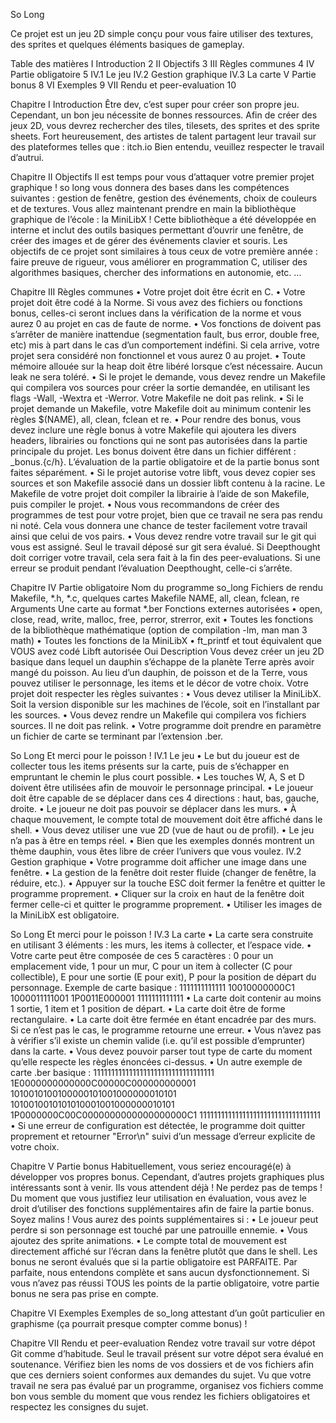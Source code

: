 So Long

Ce projet est un jeu 2D simple conçu pour vous faire utiliser des textures,
des sprites et quelques éléments basiques de gameplay.

Table des matières
I Introduction 2
II Objectifs 3
III Règles communes 4
IV Partie obligatoire 5
IV.1 Le jeu 
IV.2 Gestion graphique
IV.3 La carte
V Partie bonus 8
VI Exemples 9
VII Rendu et peer-evaluation 10

Chapitre I
Introduction
Être dev, c’est super pour créer son propre jeu.
Cependant, un bon jeu nécessite de bonnes ressources. Afin de créer des jeux 2D, vous
devrez rechercher des tiles, tilesets, des sprites et des sprite sheets.
Fort heureusement, des artistes de talent partagent leur travail sur des plateformes
telles que :
itch.io
Bien entendu, veuillez respecter le travail d’autrui.

Chapitre II
Objectifs
Il est temps pour vous d’attaquer votre premier projet graphique !
so long vous donnera des bases dans les compétences suivantes : gestion de fenêtre,
gestion des événements, choix de couleurs et de textures.
Vous allez maintenant prendre en main la bibliothèque graphique de l’école : la
MiniLibX ! Cette bibliothèque a été développée en interne et inclut des outils basiques
permettant d’ouvrir une fenêtre, de créer des images et de gérer des événements clavier
et souris.
Les objectifs de ce projet sont similaires à tous ceux de votre première année : faire
preuve de rigueur, vous améliorer en programmation C, utiliser des algorithmes basiques,
chercher des informations en autonomie, etc. ...

Chapitre III
Règles communes
• Votre projet doit être écrit en C.
• Votre projet doit être codé à la Norme. Si vous avez des fichiers ou fonctions bonus,
celles-ci seront inclues dans la vérification de la norme et vous aurez 0 au projet
en cas de faute de norme.
• Vos fonctions de doivent pas s’arrêter de manière inattendue (segmentation fault,
bus error, double free, etc) mis à part dans le cas d’un comportement indéfini. Si
cela arrive, votre projet sera considéré non fonctionnel et vous aurez 0 au projet.
• Toute mémoire allouée sur la heap doit être libéré lorsque c’est nécessaire. Aucun
leak ne sera toléré.
• Si le projet le demande, vous devez rendre un Makefile qui compilera vos sources
pour créer la sortie demandée, en utilisant les flags -Wall, -Wextra et -Werror.
Votre Makefile ne doit pas relink.
• Si le projet demande un Makefile, votre Makefile doit au minimum contenir les
règles $(NAME), all, clean, fclean et re.
• Pour rendre des bonus, vous devez inclure une règle bonus à votre Makefile qui
ajoutera les divers headers, librairies ou fonctions qui ne sont pas autorisées dans
la partie principale du projet. Les bonus doivent être dans un fichier différent :
_bonus.{c/h}. L’évaluation de la partie obligatoire et de la partie bonus sont
faites séparément.
• Si le projet autorise votre libft, vous devez copier ses sources et son Makefile
associé dans un dossier libft contenu à la racine. Le Makefile de votre projet doit
compiler la librairie à l’aide de son Makefile, puis compiler le projet.
• Nous vous recommandons de créer des programmes de test pour votre projet, bien
que ce travail ne sera pas rendu ni noté. Cela vous donnera une chance de
tester facilement votre travail ainsi que celui de vos pairs.
• Vous devez rendre votre travail sur le git qui vous est assigné. Seul le travail déposé
sur git sera évalué. Si Deepthought doit corriger votre travail, cela sera fait à la fin
des peer-evaluations. Si une erreur se produit pendant l’évaluation Deepthought,
celle-ci s’arrête.

Chapitre IV
Partie obligatoire
Nom du programme
so_long
Fichiers de rendu Makefile, *.h, *.c, quelques cartes
Makefile NAME, all, clean, fclean, re
Arguments Une carte au format *.ber
Fonctions externes autorisées • open, close, read, write,
malloc, free, perror,
strerror, exit
• Toutes les fonctions de la
bibliothèque mathématique
(option de compilation -lm,
man man 3 math)
• Toutes les fonctions de la
MiniLibX
• ft_printf et tout équivalent
que VOUS avez codé
Libft autorisée Oui
Description Vous devez créer un jeu 2D basique dans lequel un
dauphin s’échappe de la planète Terre après avoir
mangé du poisson. Au lieu d’un dauphin, de poisson
et de la Terre, vous pouvez utiliser le personnage,
les items et le décor de votre choix.
Votre projet doit respecter les règles suivantes :
• Vous devez utiliser la MiniLibX. Soit la version disponible sur les machines de
l’école, soit en l’installant par les sources.
• Vous devez rendre un Makefile qui compilera vos fichiers sources. Il ne doit pas
relink.
• Votre programme doit prendre en paramètre un fichier de carte se terminant par
l’extension .ber.

So Long Et merci pour le poisson !
IV.1 Le jeu
• Le but du joueur est de collecter tous les items présents sur la carte, puis de
s’échapper en empruntant le chemin le plus court possible.
• Les touches W, A, S et D doivent être utilisées afin de mouvoir le personnage principal.
• Le joueur doit être capable de se déplacer dans ces 4 directions : haut, bas,
gauche, droite.
• Le joueur ne doit pas pouvoir se déplacer dans les murs.
• À chaque mouvement, le compte total de mouvement doit être affiché dans le
shell.
• Vous devez utiliser une vue 2D (vue de haut ou de profil).
• Le jeu n’a pas à être en temps réel.
• Bien que les exemples donnés montrent un thème dauphin, vous êtes libre de créer
l’univers que vous voulez.
IV.2 Gestion graphique
• Votre programme doit afficher une image dans une fenêtre.
• La gestion de la fenêtre doit rester fluide (changer de fenêtre, la réduire, etc.).
• Appuyer sur la touche ESC doit fermer la fenêtre et quitter le programme proprement.
• Cliquer sur la croix en haut de la fenêtre doit fermer celle-ci et quitter le programme
proprement.
• Utiliser les images de la MiniLibX est obligatoire.

So Long Et merci pour le poisson !
IV.3 La carte
• La carte sera construite en utilisant 3 éléments : les murs, les items à collecter,
et l’espace vide.
• Votre carte peut être composée de ces 5 caractères :
0 pour un emplacement vide,
1 pour un mur,
C pour un item à collecter (C pour collectible),
E pour une sortie (E pour exit),
P pour la position de départ du personnage.
Exemple de carte basique :
1111111111111
10010000000C1
1000011111001
1P0011E000001
1111111111111
• La carte doit contenir au moins 1 sortie, 1 item et 1 position de départ.
• La carte doit être de forme rectangulaire.
• La carte doit être fermée en étant encadrée par des murs. Si ce n’est pas le cas, le
programme retourne une erreur.
• Vous n’avez pas à vérifier s’il existe un chemin valide (i.e. qu’il est possible d’emprunter) dans la carte.
• Vous devez pouvoir parser tout type de carte du moment qu’elle respecte les règles
énoncées ci-dessus.
• Un autre exemple de carte .ber basique :
1111111111111111111111111111111111
1E0000000000000C00000C000000000001
1010010100100000101001000000010101
1010010010101010001001000000010101
1P0000000C00C0000000000000000000C1
1111111111111111111111111111111111
• Si une erreur de configuration est détectée, le programme doit quitter proprement
et retourner "Error\n" suivi d’un message d’erreur explicite de votre choix.

Chapitre V
Partie bonus
Habituellement, vous seriez encouragé(e) à développer vos propres bonus. Cependant,
d’autres projets graphiques plus intéressants sont à venir. Ils vous attendent déjà ! Ne
perdez pas de temps !
Du moment que vous justifiez leur utilisation en évaluation, vous avez le droit d’utiliser des fonctions supplémentaires afin de faire la partie bonus. Soyez malins !
Vous aurez des points supplémentaires si :
• Le joueur peut perdre si son personnage est touché par une patrouille ennemie.
• Vous ajoutez des sprite animations.
• Le compte total de mouvement est directement affiché sur l’écran dans la fenêtre
plutôt que dans le shell.
Les bonus ne seront évalués que si la partie obligatoire est
PARFAITE. Par parfaite, nous entendons complète et sans aucun
dysfonctionnement. Si vous n’avez pas réussi TOUS les points de la
partie obligatoire, votre partie bonus ne sera pas prise en compte.

Chapitre VI
Exemples
Exemples de so_long attestant d’un goût particulier en graphisme
(ça pourrait presque compter comme bonus) !

Chapitre VII
Rendu et peer-evaluation
Rendez votre travail sur votre dépot Git comme d’habitude. Seul le travail présent
sur votre dépot sera évalué en soutenance. Vérifiez bien les noms de vos dossiers et de
vos fichiers afin que ces derniers soient conformes aux demandes du sujet.
Vu que votre travail ne sera pas évalué par un programme, organisez vos fichiers
comme bon vous semble du moment que vous rendez les fichiers obligatoires et respectez
les consignes du sujet.
